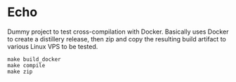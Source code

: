 # Echo

Dummy project to test cross-compilation with Docker.
Basically uses Docker to create a distillery release, then zip and copy
the resulting build artifact to various Linux VPS to be tested.

```
make build_docker
make compile
make zip
```
